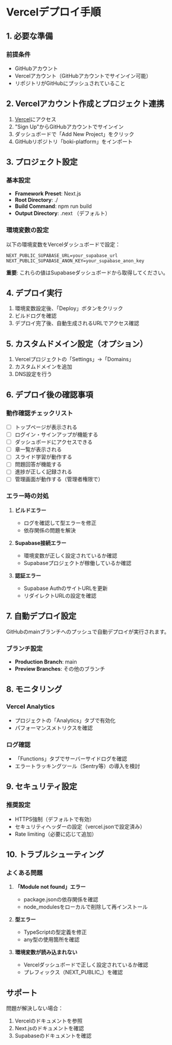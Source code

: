 # Vercelデプロイ手順

## 1. 必要な準備

### 前提条件
- GitHubアカウント
- Vercelアカウント（GitHubアカウントでサインイン可能）
- リポジトリがGitHubにプッシュされていること

## 2. Vercelアカウント作成とプロジェクト連携

1. [Vercel](https://vercel.com/)にアクセス
2. "Sign Up"からGitHubアカウントでサインイン
3. ダッシュボードで「Add New Project」をクリック
4. GitHubリポジトリ「boki-platform」をインポート

## 3. プロジェクト設定

### 基本設定
- **Framework Preset**: Next.js
- **Root Directory**: ./
- **Build Command**: npm run build
- **Output Directory**: .next （デフォルト）

### 環境変数の設定

以下の環境変数をVercelダッシュボードで設定：

```
NEXT_PUBLIC_SUPABASE_URL=your_supabase_url
NEXT_PUBLIC_SUPABASE_ANON_KEY=your_supabase_anon_key
```

**重要**: これらの値はSupabaseダッシュボードから取得してください。

## 4. デプロイ実行

1. 環境変数設定後、「Deploy」ボタンをクリック
2. ビルドログを確認
3. デプロイ完了後、自動生成されるURLでアクセス確認

## 5. カスタムドメイン設定（オプション）

1. Vercelプロジェクトの「Settings」→「Domains」
2. カスタムドメインを追加
3. DNS設定を行う

## 6. デプロイ後の確認事項

### 動作確認チェックリスト
- [ ] トップページが表示される
- [ ] ログイン・サインアップが機能する
- [ ] ダッシュボードにアクセスできる
- [ ] 章一覧が表示される
- [ ] スライド学習が動作する
- [ ] 問題回答が機能する
- [ ] 進捗が正しく記録される
- [ ] 管理画面が動作する（管理者権限で）

### エラー時の対処

1. **ビルドエラー**
   - ログを確認して型エラーを修正
   - 依存関係の問題を解決

2. **Supabase接続エラー**
   - 環境変数が正しく設定されているか確認
   - Supabaseプロジェクトが稼働しているか確認

3. **認証エラー**
   - Supabase AuthのサイトURLを更新
   - リダイレクトURLの設定を確認

## 7. 自動デプロイ設定

GitHubのmainブランチへのプッシュで自動デプロイが実行されます。

### ブランチ設定
- **Production Branch**: main
- **Preview Branches**: その他のブランチ

## 8. モニタリング

### Vercel Analytics
- プロジェクトの「Analytics」タブで有効化
- パフォーマンスメトリクスを確認

### ログ確認
- 「Functions」タブでサーバーサイドログを確認
- エラートラッキングツール（Sentry等）の導入を検討

## 9. セキュリティ設定

### 推奨設定
- HTTPS強制（デフォルトで有効）
- セキュリティヘッダーの設定（vercel.jsonで設定済み）
- Rate limiting（必要に応じて追加）

## 10. トラブルシューティング

### よくある問題

1. **「Module not found」エラー**
   - package.jsonの依存関係を確認
   - node_modulesをローカルで削除して再インストール

2. **型エラー**
   - TypeScriptの型定義を修正
   - any型の使用箇所を確認

3. **環境変数が読み込まれない**
   - Vercelダッシュボードで正しく設定されているか確認
   - プレフィックス（NEXT_PUBLIC_）を確認

## サポート

問題が解決しない場合：
1. Vercelのドキュメントを参照
2. Next.jsのドキュメントを確認
3. Supabaseのドキュメントを確認